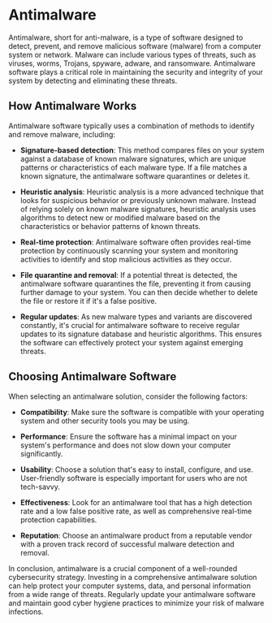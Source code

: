 # Antimalware

Antimalware, short for anti-malware, is a type of software designed to detect, prevent, and remove malicious software (malware) from a computer system or network. Malware can include various types of threats, such as viruses, worms, Trojans, spyware, adware, and ransomware. Antimalware software plays a critical role in maintaining the security and integrity of your system by detecting and eliminating these threats.

## How Antimalware Works

Antimalware software typically uses a combination of methods to identify and remove malware, including:

- **Signature-based detection**: This method compares files on your system against a database of known malware signatures, which are unique patterns or characteristics of each malware type. If a file matches a known signature, the antimalware software quarantines or deletes it.

- **Heuristic analysis**: Heuristic analysis is a more advanced technique that looks for suspicious behavior or previously unknown malware. Instead of relying solely on known malware signatures, heuristic analysis uses algorithms to detect new or modified malware based on the characteristics or behavior patterns of known threats.

- **Real-time protection**: Antimalware software often provides real-time protection by continuously scanning your system and monitoring activities to identify and stop malicious activities as they occur.

- **File quarantine and removal**: If a potential threat is detected, the antimalware software quarantines the file, preventing it from causing further damage to your system. You can then decide whether to delete the file or restore it if it's a false positive.

- **Regular updates**: As new malware types and variants are discovered constantly, it's crucial for antimalware software to receive regular updates to its signature database and heuristic algorithms. This ensures the software can effectively protect your system against emerging threats.

## Choosing Antimalware Software

When selecting an antimalware solution, consider the following factors:

- **Compatibility**: Make sure the software is compatible with your operating system and other security tools you may be using.

- **Performance**: Ensure the software has a minimal impact on your system's performance and does not slow down your computer significantly.

- **Usability**: Choose a solution that's easy to install, configure, and use. User-friendly software is especially important for users who are not tech-savvy.

- **Effectiveness**: Look for an antimalware tool that has a high detection rate and a low false positive rate, as well as comprehensive real-time protection capabilities.

- **Reputation**: Choose an antimalware product from a reputable vendor with a proven track record of successful malware detection and removal.

In conclusion, antimalware is a crucial component of a well-rounded cybersecurity strategy. Investing in a comprehensive antimalware solution can help protect your computer systems, data, and personal information from a wide range of threats. Regularly update your antimalware software and maintain good cyber hygiene practices to minimize your risk of malware infections.